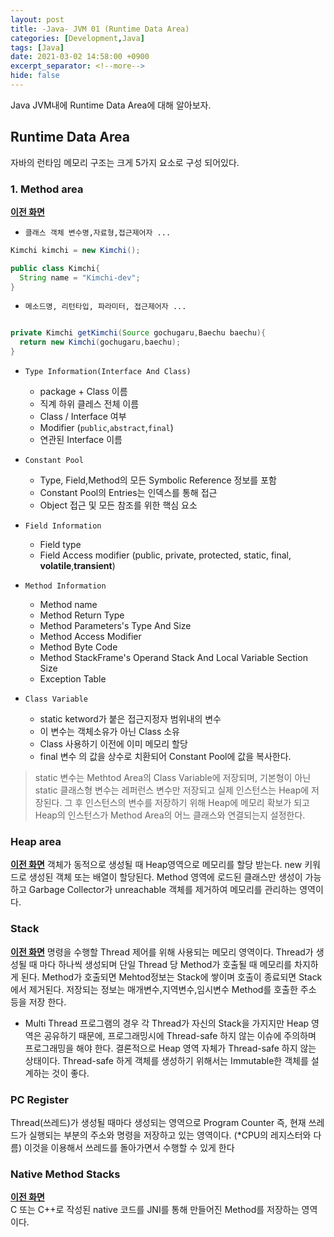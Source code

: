 ```yaml
---
layout: post
title: -Java- JVM 01 (Runtime Data Area)
categories: [Development,Java]
tags: [Java]
date: 2021-03-02 14:58:00 +0900
excerpt_separator: <!--more-->
hide: false
---
```

 Java JVM내에 Runtime Data Area에 대해 알아보자.
<!--more-->

## Runtime Data Area  

자바의 런타임 메모리 구조는 크게 5가지 요소로 구성 되어있다.  

### 1. Method area   
[**이전 화면**](javascript:history.back())
 - `클래스 객체 변수명,자료형,접근제어자 ...`  

  ```java
  Kimchi kimchi = new Kimchi();

  public class Kimchi{
    String name = "Kimchi-dev";
  }
  ```  

  - `메소드명, 리턴타입, 파라미터, 접근제어자 ...`    

  ```java

  private Kimchi getKimchi(Source gochugaru,Baechu baechu){
    return new Kimchi(gochugaru,baechu);
  }

  ```  

- `Type Information(Interface And Class)`  
  - package + Class 이름  
  - 직계 하위 클레스 전체 이름  
  - Class / Interface 여부  
  - Modifier (`public`,`abstract`,`final`)  
  - 연관된 Interface 이름  

- `Constant Pool`  
  - Type, Field,Method의 모든 Symbolic Reference 정보를 포함  
  - Constant Pool의 Entries는 인덱스를 통해 접근  
  - Object 접근 및 모든 참조를 위한 핵심 요소  

- `Field Information`  
  - Field type  
  - Field Access modifier (public, private, protected, static, final, **volatile**,**transient**)  

- `Method Information`  
  - Method name  
  - Method Return Type  
  - Method Parameters's Type And Size  
  - Method Access Modifier  
  - Method Byte Code
  - Method StackFrame's Operand Stack And Local Variable Section Size  
  - Exception Table  

- `Class Variable`  
  - static ketword가 붙은 접근지정자 범위내의 변수  
  - 이 변수는 객체소유가 아닌 Class 소유  
  - Class 사용하기 이전에 이미 메모리 할당  
  - final 변수 의 값을 상수로 치환되어 Constant Pool에 값을 복사한다.  

> static 변수는 Methtod Area의 Class Variable에 저장되며, 기본형이 아닌 static 클래스형 변수는 레퍼런스 변수만 저장되고 실제 인스턴스는 Heap에 저장된다. 그 후 인스턴스의 변수를 저장하기 위해 Heap에 메모리 확보가 되고 Heap의 인스턴스가 Method Area의 어느 클래스와 연결되는지 설정한다.  

### Heap area    
[**이전 화면**](javascript:history.back())
객체가 동적으로 생성될 때 Heap영역으로 메모리를 할당 받는다. new 키워드로 생성된 객체 또는 배열이 할당된다. Method 영역에 로드된 클래스만 생성이 가능하고 Garbage Collector가 unreachable 객체를 제거하여 메모리를 관리하는 영역이다.  

### Stack   
[**이전 화면**](javascript:history.back())
명령을 수행할 Thread 제어를 위해 사용되는 메모리 영역이다. Thread가 생성될 때 마다 하나씩 생성되며 단일 Thread 당 Method가 호출될 때 메모리를 차지하게 된다. Method가 호출되면 Mehtod정보는 Stack에 쌓이며 호출이 종료되면 Stack에서 제거된다. 저장되는 정보는 매개변수,지역변수,임시변수 Method를 호출한 주소 등을 저장 한다.  
- Multi Thread 프로그램의 경우 각 Thread가 자신의 Stack을 가지지만 Heap 영역은 공유하기 때문에, 프로그래밍시에 Thread-safe 하지 않는 이슈에 주의하며 프로그래밍을 해야 한다. 결론적으로 Heap 영역 자체가 Thread-safe 하지 않는 상태이다. Thread-safe 하게 객체를 생성하기 위해서는 Immutable한 객체를 설계하는 것이 좋다.  

### PC Register  
Thread(쓰레드)가 생성될 때마다 생성되는 영역으로 Program Counter 즉, 현재 쓰레드가 실행되는 부분의 주소와 명령을 저장하고 있는 영역이다. (*CPU의 레지스터와 다름)
이것을 이용해서 쓰레드를 돌아가면서 수행할 수 있게 한다  

### Native Method Stacks  
[**이전 화면**](javascript:history.back())   
C 또는 C++로 작성된 native 코드를 JNI를 통해 만들어진 Method를 저장하는 영역이다.  
